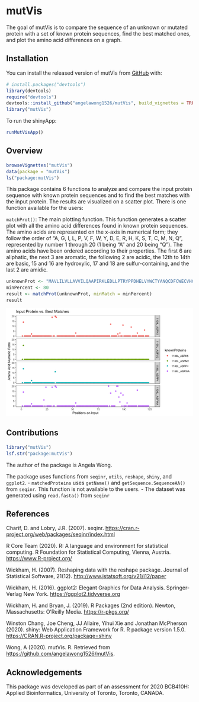 
<!-- README.md is generated from README.Rmd. Please edit that file -->

# mutVis

<!-- badges: start -->

<!-- badges: end -->

The goal of mutVis is to compare the sequence of an unknown or mutated
protein with a set of known protein sequences, find the best matched
ones, and plot the amino acid differences on a graph.

## Installation

You can install the released version of mutVis from
[GitHub](https://github.com) with:

``` r
# install.packages("devtools")
library(devtools)
require("devtools")
devtools::install_github("angelawong1526/mutVis", build_vignettes = TRUE)
library("mutVis")
```

To run the shinyApp:

``` r
runMutVisApp()
```

## Overview

``` r
browseVignettes("mutVis")
data(package = "mutVis")
ls("package:mutVis")
```

This package contains 6 functions to analyze and compare the input
protein sequence with known protein sequences and to find the best
matches with the input protein. The results are visualized on a scatter
plot. There is one function available for the users:

`matchProt()`: The main plotting function. This function generates a
scatter plot with all the amino acid differences found in known protein
sequences. The amino acids are represented on the x-axis in numerical
form; they follow the order of “A, G, I, L, P, V, F, W, Y, D, E, R, H,
K, S, T, C, M, N, Q”, represented by number 1 through 20 (1 being “A”
and 20 being “Q”). The amino acids have been ordered according to their
properties. The first 6 are aliphatic, the next 3 are aromatic, the
following 2 are acidic, the 12th to 14th are basic, 15 and 16 are
hydroxylic, 17 and 18 are sulfur-containing, and the last 2 are amidic.

``` r
unknownProt <- "MAVLILVLLAVVILQAAPIRKLEDLLPTRYPPDHELVYWCTYANQCDFCWECVHGICRNRIQADWPVIHQNDWIINCTVSRWNGICSYYEGPRNHTDHQMDCANPTSHTYPHREYMKIYERDDL"
minPercent <- 80
result <- matchProt(unknownProt, minMatch = minPercent)
result
```

![](./man/Rplot.png)

## Contributions

``` r
library("mutVis")
lsf.str("package:mutVis")
```

The author of the package is Angela Wong.

The package uses functions from `seqinr`, `utils`, `reshape`, `shiny`,
and `ggplot2`. - `matchedProteins` uses `getName()` and
`getSequence.SequenceAA()` from `seqinr`. This function is not available
to the users. - The dataset was generated using `read.fasta()` from
`seqinr`

## References

Charif, D. and Lobry, J.R. (2007). seqinr.
<https://cran.r-project.org/web/packages/seqinr/index.html>

R Core Team (2020). R: A language and environment for statistical
computing. R Foundation for Statistical Computing, Vienna, Austria.
<https://www.R-project.org/>

Wickham, H. (2007). Reshaping data with the reshape package. Journal of
Statistical Software, 21(12). <http://www.jstatsoft.org/v21/i12/paper>

Wickham, H. (2016). ggplot2: Elegant Graphics for Data Analysis.
Springer-Verlag New York. <https://ggplot2.tidyverse.org>

Wickham, H. and Bryan, J. (2019). R Packages (2nd edition). Newton,
Massachusetts: O’Reilly Media. <https://r-pkgs.org/>

Winston Chang, Joe Cheng, JJ Allaire, Yihui Xie and Jonathan McPherson
(2020). shiny: Web Application Framework for R. R package version 1.5.0.
<https://CRAN.R-project.org/package=shiny>

Wong, A (2020). mutVis. R. Retrieved from
<https://github.com/angelawong1526/mutVis>.

## Acknowledgements

This package was developed as part of an assessment for 2020 BCB410H:
Applied Bioinformatics, University of Toronto, Toronto, CANADA.
